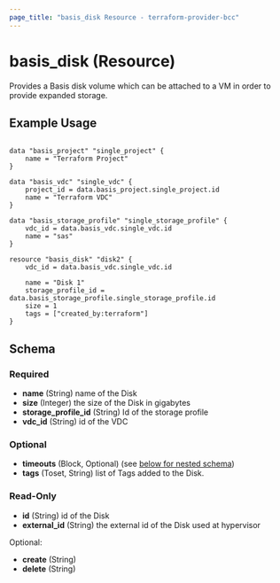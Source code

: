 ```yaml
---
page_title: "basis_disk Resource - terraform-provider-bcc"
---
```

# basis_disk (Resource)

Provides a Basis disk volume which can be attached to a VM in order to provide expanded storage.

## Example Usage

```hcl

data "basis_project" "single_project" {
    name = "Terraform Project"
}

data "basis_vdc" "single_vdc" {
    project_id = data.basis_project.single_project.id
    name = "Terraform VDC"
}

data "basis_storage_profile" "single_storage_profile" {
    vdc_id = data.basis_vdc.single_vdc.id
    name = "sas"
}

resource "basis_disk" "disk2" {
    vdc_id = data.basis_vdc.single_vdc.id

    name = "Disk 1"
    storage_profile_id = data.basis_storage_profile.single_storage_profile.id
    size = 1
    tags = ["created_by:terraform"]
}
```

## Schema

### Required

- **name** (String) name of the Disk
- **size** (Integer) the size of the Disk in gigabytes
- **storage_profile_id** (String) Id of the storage profile
- **vdc_id** (String) id of the VDC

### Optional

- **timeouts** (Block, Optional) (see [below for nested schema](#nestedblock--timeouts))
- **tags** (Toset, String) list of Tags added to the Disk.

### Read-Only

- **id** (String) id of the Disk
- **external_id** (String) the external id of the Disk used at hypervisor

Optional:

- **create** (String)
- **delete** (String)
